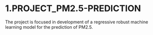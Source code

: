 # 1.PROJECT_PM2.5-PREDICTION
The project is focused in development of a regressive robust machine learning model for the prediction of PM2.5.
